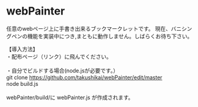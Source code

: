 # webPainter
任意のwebページ上に手書き出来るブックマークレットです。
現在、バニシングペンの機能を実装中につき,まともに動作しません。しばらくお待ち下さい。  

【導入方法】  
・配布ページ（リンク）に飛んでください。  
<br>
・自分でビルドする場合(node.jsが必要です。）  
git clone https://github.com/takushikai/webPainter/edit/master  
node build.js  
<br>
webPainter/build/に webPainter.js が作成されます。  

